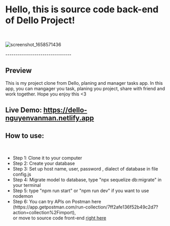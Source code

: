 <h1>Hello, this is source code back-end of Dello Project! </h1>  </br>

![screenshot_1658571436](https://user-images.githubusercontent.com/103620102/180601091-b9a957d2-5c12-492b-80e8-bf4c2fa8eae9.png)

--------------------------------  </br>
<h2>Preview</h2>
This is my project clone from Dello, planing and manager tasks app. In this app, you can mangager you task, planing you project, share with friend and work together.
Hope you enjoy this <3

## Live Demo: https://dello-nguyenvanman.netlify.app

<h2>How to use:</h2>  </br>
<ul>
<li>Step 1: Clone it to your computer </li>
<li>Step 2: Create your database </li>
<li>Step 3: Set up host name, user, password , dialect of database in file config.js </li>
<li>Step 4: Migrate model to database, type "npx sequelize db:migrate" in your terminal </li>
<li>Step 5: type "npm run start" or "npm run dev" if you want to use nodemon</li>
<li>Step 6: You can try APIs on Postman here </br>
(https://app.getpostman.com/run-collection/7ff2afe136f52b49c2d7?action=collection%2Fimport), </br>
or move to source code front-end <a href="https://github.com/mandeptrai1808/dello-frontend/tree/index">right here</a></li>
</ul>
